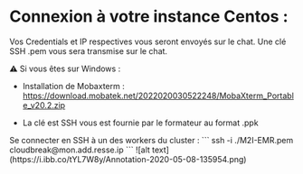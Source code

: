 # Connexion à votre instance Centos :

Vos Credentials et IP respectives vous seront envoyés sur le chat.
Une clé SSH .pem vous sera transmise sur le chat.

:warning: Si vous êtes sur Windows :

- Installation de Mobaxterm :  
https://download.mobatek.net/2022020030522248/MobaXterm_Portable_v20.2.zip

- La clé est SSH vous est fournie par le formateur au format .ppk

<!-- La clé est fournie au format .pem : Convertissez-la en .ppk 

Pour ce faire suivre le mini-tuto ce-dessous :


- Convert PEM to PPK :

1. Open PuTTYgen
3. Click "Load" on the right side about 3/4 down
4. Set the file type to *.*
5. Browse to, and Open your .pem file
6. PuTTY will auto-detect everything it needs, and you just need to click "Save private key" and you can save your ppk key for use with PuTTY

https://stackoverflow.com/questions/3190667/convert-pem-to-ppk-file-format--!>

Se connecter en SSH à un des workers du cluster :  

```
ssh -i ./M2I-EMR.pem cloudbreak@mon.add.resse.ip
``` 

![alt text](https://i.ibb.co/tYL7W8y/Annotation-2020-05-08-135954.png)
